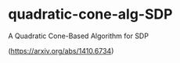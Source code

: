 # quadratic-cone-alg-SDP
A Quadratic Cone-Based Algorithm for SDP

(https://arxiv.org/abs/1410.6734)
